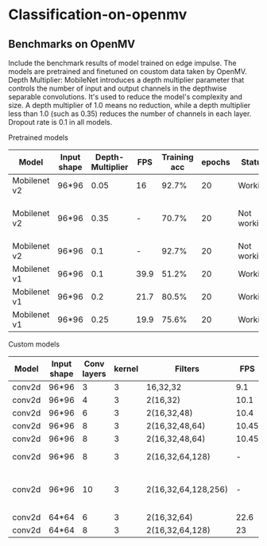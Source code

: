 # Classification-on-openmv

## Benchmarks on OpenMV
Include the benchmark results of model trained on edge impulse. 
The models are pretrained and finetuned on coustom data taken by OpenMV.
Depth Multiplier: MobileNet introduces a depth multiplier parameter that controls the number of input and output channels in the depthwise separable convolutions. It's used to reduce the model's complexity and size. A depth multiplier of 1.0 means no reduction, while a depth multiplier less than 1.0 (such as 0.35) reduces the number of channels in each layer.
Dropout rate is 0.1 in all models.

Pretrained models

| Model        | Input shape | Depth-Multiplier|   FPS      | Training acc | epochs | Status      |  Reson                         |
| ------------ | ----------- | --------------- | ---------- | ------------ | ------ | ----------- | ------------------------------ |
| Mobilenet v2 | 96*96       |      0.05       |    16      |  92.7%       |  20    | Working     |     -                          |
| Mobilenet v2 | 96*96       |      0.35       |     -      |  70.7%       |  20    | Not working | Model memory exceed the limit  |
| Mobilenet v2 | 96*96       |      0.1        |     -      |  92.7%       |  20    | Not working | Compute expensive              |
| Mobilenet v1 | 96*96       |      0.1        |   39.9     |  51.2%       |  20    | Working     |     -                          |
| Mobilenet v1 | 96*96       |      0.2        |   21.7     |  80.5%       |  20    | Working     |     -                          |
| Mobilenet v1 | 96*96       |      0.25       |   19.9     |  75.6%       |  20    | Working     |     -                          |

Custom  models

| Model        | Input shape |  Conv layers | kernel  |   Filters           |   FPS    | Training acc | epochs |  Status     |  Reson                         |
| ------------ | ----------- | ------------ | ------- | ------------------- | -------- | ------------ | ------ | ----------- | ------------------------------ |
| conv2d       | 96*96       |      3       |   3     |   16,32,32          |   9.1    |    92.7%     |  20    | Working     |     -                          |
| conv2d       | 96*96       |      4       |   3     |   2(16,32)          |   10.1   |    85.5%     |  20    | Working     |     -                          | 
| conv2d       | 96*96       |      6       |   3     |   2(16,32,48)       |   10.4   |    82.9%     |  20    | Working     |     -                          | 
| conv2d       | 96*96       |      8       |   3     | 2(16,32,48,64)      |   10.45  |    53.7%     |  20    | Working     |     -                          | 
| conv2d       | 96*96       |      8       |   3     | 2(16,32,48,64)      |   10.45  |    53.7%     |  20    | Working     |     -                          | 
| conv2d       | 96*96       |      8       |   3     | 2(16,32,64,128)     |   -      |    65.9%     |  20    | Not Working | Compute expensive              | 
| conv2d       | 96*96       |      10      |   3     | 2(16,32,64,128,256) |   -      |    56.7%     |  20    | Not Working | Model memory exceed the limit  |
| conv2d       | 64*64       |      6       |   3     | 2(16,32,64)         |   22.6   |    53.7%     |  20    | Working     |     -                          | 
| conv2d       | 64*64       |      8       |   3     | 2(16,32,64,128)     |   23     |    65.9%     |  20    | Working     |     -                          | 
